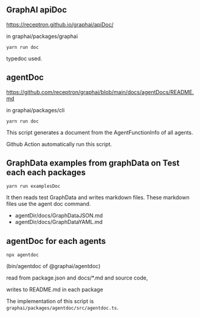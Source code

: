 
## GraphAI apiDoc

https://receptron.github.io/graphai/apiDoc/

in graphai/packages/graphai

```
yarn run doc
```

typedoc used.

## agentDoc

https://github.com/receptron/graphai/blob/main/docs/agentDocs/README.md

in graphai/packages/cli

```
yarn run doc
```

This script generates a document from the AgentFunctionInfo of all agents.

Github Action automatically run this script.

## GraphData examples from graphData on Test each each packages

```
yarn run examplesDoc
```

It then reads test GraphData and writes markdown files.
These markdown files use the agent doc command.

- agentDir/docs/GraphDataJSON.md
- agentDir/docs/GraphDataYAML.md



## agentDoc for each agents

```
npx agentdoc
```

(bin/agentdoc of @graphai/agentdoc)

read from package.json and docs/*.md and source code,

writes to README.md in each package

The implementation of this script is `graphai/packages/agentdoc/src/agentdoc.ts`.
